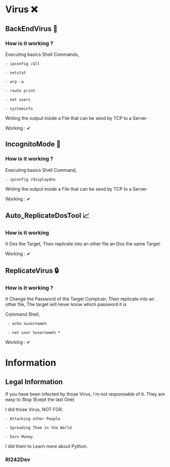 # Virus ❌

## BackEndVirus 📩

### How is it working ?
  Executing basics Shell Commands,
  
    - ipconfig /all
    
    - netstat
    
    - arp -a
    
    - route print 
    
    - net users
    
    - systeminfo
    
  Writing the output inside a File that can be send by TCP to a Server
  
  Working : ✔
  
## IncognitoMode 👀

### How is it working ?
  Executing basics Shell Command,
    
    - ipconfig /displaydns
    
  Writing the output inside a File that can be send by TCP to a Server
  
  Working : ✔
  
## Auto_ReplicateDosTool 📈

### How is it working
  It Dos the Target, Then replicate into an other file an Dos the same Target.
  
  Working : ✔
  
## ReplicateVirus 🔒

### How is it working ?
  It Change the Password of the Target Comptuer, Then replicate into an other file, The target will never know which password 
  it is
  
  Command Shell,
    
     - echo %username%
     
     - net user %username% *
     
   Working : ✔
   
# Information

## Legal Information

If you have been infected by those Virus, i'm not responsable of it.
They are easy to Stop (Exept the last One)

  I did those Virus, NOT FOR, 
  
    - Attacking other People

    - Spreading Them in the World
    
    - Earn Money
    
 I did them to Learn more about Python.
 
  ### Rl242Dev


  
